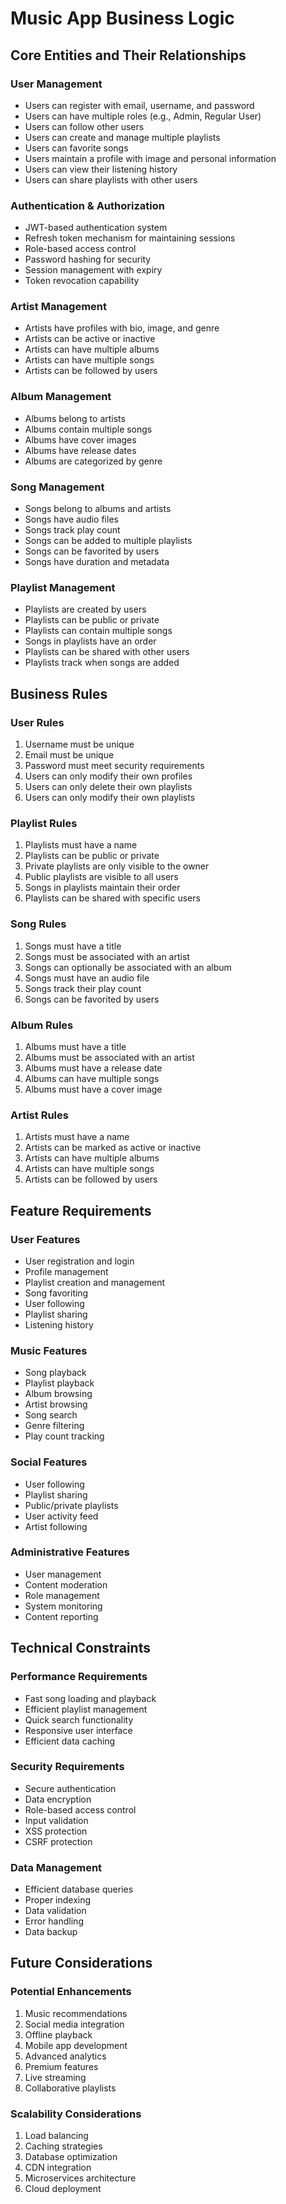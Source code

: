 # Music App Business Logic

## Core Entities and Their Relationships

### User Management
- Users can register with email, username, and password
- Users can have multiple roles (e.g., Admin, Regular User)
- Users can follow other users
- Users can create and manage multiple playlists
- Users can favorite songs
- Users maintain a profile with image and personal information
- Users can view their listening history
- Users can share playlists with other users

### Authentication & Authorization
- JWT-based authentication system
- Refresh token mechanism for maintaining sessions
- Role-based access control
- Password hashing for security
- Session management with expiry
- Token revocation capability

### Artist Management
- Artists have profiles with bio, image, and genre
- Artists can be active or inactive
- Artists can have multiple albums
- Artists can have multiple songs
- Artists can be followed by users

### Album Management
- Albums belong to artists
- Albums contain multiple songs
- Albums have cover images
- Albums have release dates
- Albums are categorized by genre

### Song Management
- Songs belong to albums and artists
- Songs have audio files
- Songs track play count
- Songs can be added to multiple playlists
- Songs can be favorited by users
- Songs have duration and metadata

### Playlist Management
- Playlists are created by users
- Playlists can be public or private
- Playlists can contain multiple songs
- Songs in playlists have an order
- Playlists can be shared with other users
- Playlists track when songs are added

## Business Rules

### User Rules
1. Username must be unique
2. Email must be unique
3. Password must meet security requirements
4. Users can only modify their own profiles
5. Users can only delete their own playlists
6. Users can only modify their own playlists

### Playlist Rules
1. Playlists must have a name
2. Playlists can be public or private
3. Private playlists are only visible to the owner
4. Public playlists are visible to all users
5. Songs in playlists maintain their order
6. Playlists can be shared with specific users

### Song Rules
1. Songs must have a title
2. Songs must be associated with an artist
3. Songs can optionally be associated with an album
4. Songs must have an audio file
5. Songs track their play count
6. Songs can be favorited by users

### Album Rules
1. Albums must have a title
2. Albums must be associated with an artist
3. Albums must have a release date
4. Albums can have multiple songs
5. Albums must have a cover image

### Artist Rules
1. Artists must have a name
2. Artists can be marked as active or inactive
3. Artists can have multiple albums
4. Artists can have multiple songs
5. Artists can be followed by users

## Feature Requirements

### User Features
- User registration and login
- Profile management
- Playlist creation and management
- Song favoriting
- User following
- Playlist sharing
- Listening history

### Music Features
- Song playback
- Playlist playback
- Album browsing
- Artist browsing
- Song search
- Genre filtering
- Play count tracking

### Social Features
- User following
- Playlist sharing
- Public/private playlists
- User activity feed
- Artist following

### Administrative Features
- User management
- Content moderation
- Role management
- System monitoring
- Content reporting

## Technical Constraints

### Performance Requirements
- Fast song loading and playback
- Efficient playlist management
- Quick search functionality
- Responsive user interface
- Efficient data caching

### Security Requirements
- Secure authentication
- Data encryption
- Role-based access control
- Input validation
- XSS protection
- CSRF protection

### Data Management
- Efficient database queries
- Proper indexing
- Data validation
- Error handling
- Data backup

## Future Considerations

### Potential Enhancements
1. Music recommendations
2. Social media integration
3. Offline playback
4. Mobile app development
5. Advanced analytics
6. Premium features
7. Live streaming
8. Collaborative playlists

### Scalability Considerations
1. Load balancing
2. Caching strategies
3. Database optimization
4. CDN integration
5. Microservices architecture
6. Cloud deployment 
